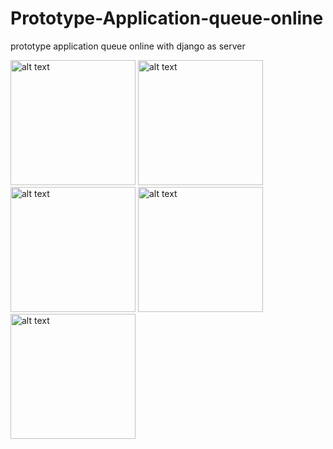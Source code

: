 # Prototype-Application-queue-online
prototype application queue online with django as server

<img src="https://user-images.githubusercontent.com/48797447/104935988-81c95800-59de-11eb-9819-6ba612127892.png" alt="alt text" width="200px">

<img src="https://user-images.githubusercontent.com/48797447/104936507-35cae300-59df-11eb-8c31-cb6fe767207f.png" alt="alt text" width="200px"> 

<img src="https://user-images.githubusercontent.com/48797447/104936255-da005a00-59de-11eb-9cc9-7359259056fa.png" alt="alt text" width="200px"> 

<img src="https://user-images.githubusercontent.com/48797447/104936769-8b9f8b00-59df-11eb-93b6-e697fe64f4db.png" alt="alt text" width="200px"> 

<img src="https://user-images.githubusercontent.com/48797447/104936886-b4c01b80-59df-11eb-9b7e-292776b865db.png" alt="alt text" width="200px"> 
